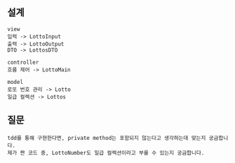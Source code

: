 ## 설계

    view
    입력 -> LottoInput
    출력 -> LottoOutput
    DTO -> LottosDTO

    controller
    흐름 제어 -> LottoMain

    model
    로또 번호 관리 -> Lotto
    일급 컬렉션 -> Lottos

## 질문

    tdd를 통해 구현한다면, private method는 포함되지 않는다고 생각하는데 맞는지 궁금합니다.
    제가 짠 코드 중, LottoNumber도 일급 컬렉션이라고 부를 수 있는지 궁금합니다.